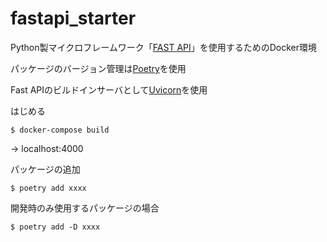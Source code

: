 # fastapi_starter

Python製マイクロフレームワーク「[FAST API](https://fastapi.tiangolo.com/)」を使用するためのDocker環境


パッケージのバージョン管理は[Poetry](https://python-poetry.org/)を使用


Fast APIのビルドインサーバとして[Uvicorn](Uvicorn)を使用



はじめる

```
$ docker-compose build
```
→ localhost:4000



パッケージの追加
```
$ poetry add xxxx
```
開発時のみ使用するパッケージの場合
```
$ poetry add -D xxxx
```
